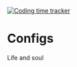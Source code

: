[![Coding time tracker](https://wakatime.com/badge/github/AHDesigns/PersonalConfigs.svg)](https://wakatime.com/badge/github/AHDesigns/PersonalConfigs)

# Configs

Life and soul
